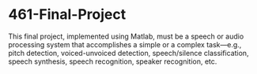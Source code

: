 # 461-Final-Project
This final project, implemented using Matlab, must be a speech or audio processing system that accomplishes a simple or a complex task—e.g., pitch detection, voiced-unvoiced detection, speech/silence classification, speech synthesis, speech recognition, speaker recognition, etc.
